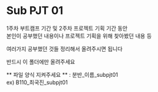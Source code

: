 # Sub PJT 01

1주차 부트캠프 기간 및 2주차 프로젝트 기획 기간 동안  
본인이 공부했던 내용이나 프로젝트 기획을 위해 찾아봤던 내용 등

여러가지 공부했던 것들 정리해서 올려주시면 됩니다

반드시 이 폴더에만 올려주세요

** 파일 양식 지켜주세요 **
: 분반_이름_subpjt01  
ex) B110_최국진_subpjt01